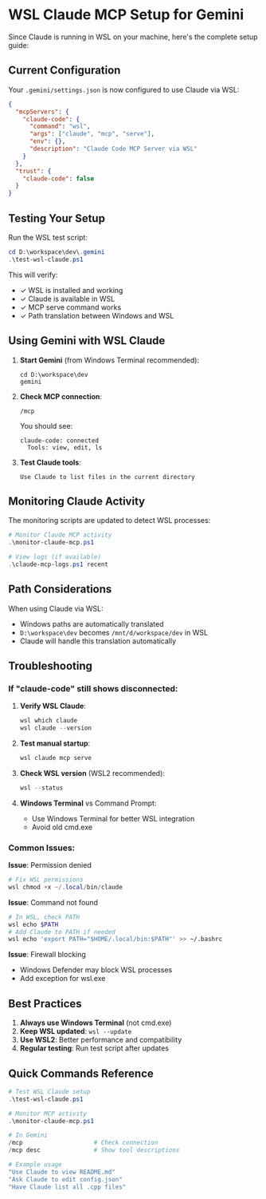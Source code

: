 # WSL Claude MCP Setup for Gemini

Since Claude is running in WSL on your machine, here's the complete setup guide:

## Current Configuration

Your `.gemini/settings.json` is now configured to use Claude via WSL:
```json
{
  "mcpServers": {
    "claude-code": {
      "command": "wsl",
      "args": ["claude", "mcp", "serve"],
      "env": {},
      "description": "Claude Code MCP Server via WSL"
    }
  },
  "trust": {
    "claude-code": false
  }
}
```

## Testing Your Setup

Run the WSL test script:
```powershell
cd D:\workspace\dev\.gemini
.\test-wsl-claude.ps1
```

This will verify:
- ✓ WSL is installed and working
- ✓ Claude is available in WSL
- ✓ MCP serve command works
- ✓ Path translation between Windows and WSL

## Using Gemini with WSL Claude

1. **Start Gemini** (from Windows Terminal recommended):
   ```
   cd D:\workspace\dev
   gemini
   ```

2. **Check MCP connection**:
   ```
   /mcp
   ```
   
   You should see:
   ```
   claude-code: connected
     Tools: view, edit, ls
   ```

3. **Test Claude tools**:
   ```
   Use Claude to list files in the current directory
   ```

## Monitoring Claude Activity

The monitoring scripts are updated to detect WSL processes:

```powershell
# Monitor Claude MCP activity
.\monitor-claude-mcp.ps1

# View logs (if available)
.\claude-mcp-logs.ps1 recent
```

## Path Considerations

When using Claude via WSL:
- Windows paths are automatically translated
- `D:\workspace\dev` becomes `/mnt/d/workspace/dev` in WSL
- Claude will handle this translation automatically

## Troubleshooting

### If "claude-code" still shows disconnected:

1. **Verify WSL Claude**:
   ```powershell
   wsl which claude
   wsl claude --version
   ```

2. **Test manual startup**:
   ```powershell
   wsl claude mcp serve
   ```

3. **Check WSL version** (WSL2 recommended):
   ```powershell
   wsl --status
   ```

4. **Windows Terminal** vs Command Prompt:
   - Use Windows Terminal for better WSL integration
   - Avoid old cmd.exe

### Common Issues:

**Issue**: Permission denied
```powershell
# Fix WSL permissions
wsl chmod +x ~/.local/bin/claude
```

**Issue**: Command not found
```bash
# In WSL, check PATH
wsl echo $PATH
# Add Claude to PATH if needed
wsl echo 'export PATH="$HOME/.local/bin:$PATH"' >> ~/.bashrc
```

**Issue**: Firewall blocking
- Windows Defender may block WSL processes
- Add exception for wsl.exe

## Best Practices

1. **Always use Windows Terminal** (not cmd.exe)
2. **Keep WSL updated**: `wsl --update`
3. **Use WSL2**: Better performance and compatibility
4. **Regular testing**: Run test script after updates

## Quick Commands Reference

```powershell
# Test WSL Claude setup
.\test-wsl-claude.ps1

# Monitor MCP activity
.\monitor-claude-mcp.ps1

# In Gemini
/mcp                    # Check connection
/mcp desc               # Show tool descriptions

# Example usage
"Use Claude to view README.md"
"Ask Claude to edit config.json"
"Have Claude list all .cpp files"
```